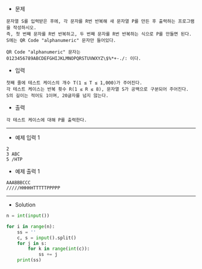 - 문제

```
문자열 S를 입력받은 후에, 각 문자를 R번 반복해 새 문자열 P를 만든 후 출력하는 프로그램을 작성하시오.
즉, 첫 번째 문자를 R번 반복하고, 두 번째 문자를 R번 반복하는 식으로 P를 만들면 된다.
S에는 QR Code "alphanumeric" 문자만 들어있다.

QR Code "alphanumeric" 문자는 0123456789ABCDEFGHIJKLMNOPQRSTUVWXYZ\$%*+-./: 이다.
```

- 입력

```
첫째 줄에 테스트 케이스의 개수 T(1 ≤ T ≤ 1,000)가 주어진다.
각 테스트 케이스는 반복 횟수 R(1 ≤ R ≤ 8), 문자열 S가 공백으로 구분되어 주어진다.
S의 길이는 적어도 1이며, 20글자를 넘지 않는다. 
```

- 출력

```
각 테스트 케이스에 대해 P를 출력한다.
```

---

- 예제 입력 1 

```
2
3 ABC
5 /HTP
```

- 예제 출력 1 

```
AAABBBCCC
/////HHHHHTTTTTPPPPP
```

---

- Solution

```py
n = int(input())

for i in range(n):
    ss = ''
    c, s = input().split()
    for j in s:
        for k in range(int(c)):
            ss += j
    print(ss)
```
